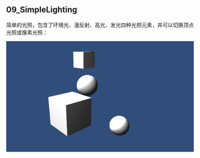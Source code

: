 ## 09_SimpleLighting

简单的光照，包含了环境光、漫反射、高光、发光四种光照元素，并可以切换顶点光照或像素光照：

![simplelighting](../../GALLERY/09_SimpleLighting/simplelighting.png)
